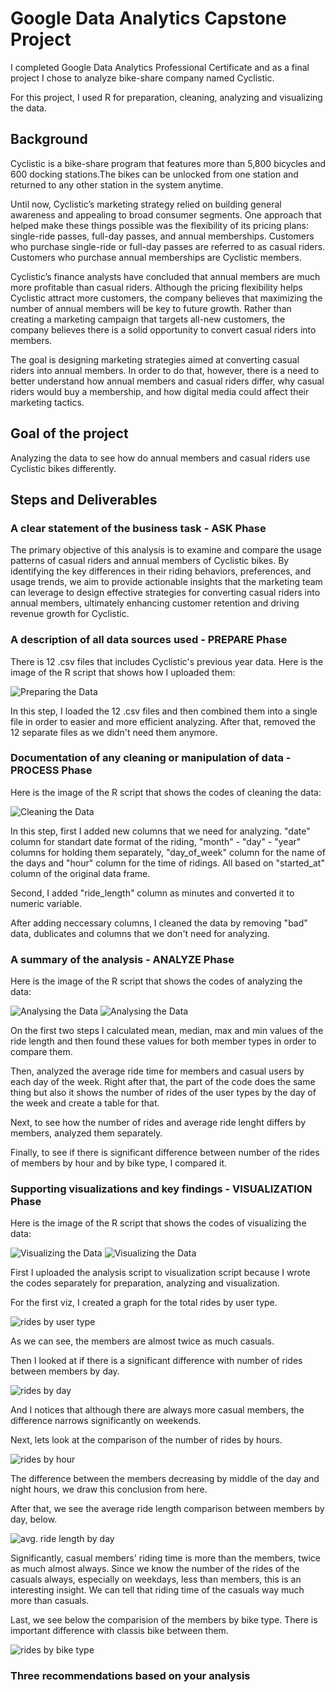 # Google Data Analytics Capstone Project

I completed Google Data Analytics Professional Certificate and as a final project I chose to analyze bike-share company named 
Cyclistic.

For this project, I used R for preparation, cleaning, analyzing and visualizing the data.

## Background

Cyclistic is a bike-share program that features more than 5,800 bicycles and 600
docking stations.The bikes can be unlocked from one station and returned to any other station
in the system anytime.

Until now, Cyclistic’s marketing strategy relied on building general awareness and appealing to
broad consumer segments. One approach that helped make these things possible was the
flexibility of its pricing plans: single-ride passes, full-day passes, and annual memberships.
Customers who purchase single-ride or full-day passes are referred to as casual riders.
Customers who purchase annual memberships are Cyclistic members.

Cyclistic’s finance analysts have concluded that annual members are much more profitable
than casual riders. Although the pricing flexibility helps Cyclistic attract more customers,
the company believes that maximizing the number of annual members will be key to future growth.
Rather than creating a marketing campaign that targets all-new customers, the company believes
there is a solid opportunity to convert casual riders into members.

The goal is designing marketing strategies aimed at converting casual riders into
annual members. In order to do that, however, there is a need to better understand how
annual members and casual riders differ, why casual riders would buy a membership, and how
digital media could affect their marketing tactics.

## Goal of the project

Analyzing the data to see how do annual members and casual riders use Cyclistic bikes differently.

## Steps and Deliverables

### A clear statement of the business task - ASK Phase

The primary objective of this analysis is to examine and compare the usage patterns of casual riders and annual members of Cyclistic bikes. By identifying the key differences in their riding behaviors, preferences, and usage trends, we aim to provide actionable insights that the marketing team can leverage to design effective strategies for converting casual riders into annual members, ultimately enhancing customer retention and driving revenue growth for Cyclistic.

### A description of all data sources used - PREPARE Phase

There is 12 .csv files that includes Cyclistic's previous year data. Here is the image of the R script that shows how I uploaded them:


![Preparing the Data](output/preparation.png)

In this step, I loaded the 12 .csv files and then combined them into a single file in order to easier and more efficient analyzing. After that, removed the 12 separate files as we didn't need them anymore.
  

### Documentation of any cleaning or manipulation of data - PROCESS Phase

Here is the image of the R script that shows the codes of cleaning the data:

![Cleaning the Data](output/cleaning.png)

In this step, first I added new columns that we need for analyzing. "date" column for standart date format of the riding, "month" - "day" - "year" columns for holding them separately, "day_of_week" column for the name of the days and "hour" column for the time of ridings. All based on "started_at" column of the original data frame.

Second, I added "ride_length" column as minutes and converted it to numeric variable.

After adding neccessary columns, I cleaned the data by removing "bad" data, dublicates and columns that we don't need for analyzing.


### A summary of the analysis - ANALYZE Phase

Here is the image of the R script that shows the codes of analyzing the data:

![Analysing the Data](output/analyzing_01.png)
![Analysing the Data](output/analyzing_02.png)

On the first two steps I calculated mean, median, max and min values of the ride length and then found these values for both member types in order to compare them.

Then, analyzed the average ride time for members and casual users by each day of the week. Right after that, the part of the code does the same thing but also it shows the number of rides of the user types by the day of the week and create a table for that.

Next, to see how the number of rides and average ride lenght differs by members, analyzed them separately.

Finally, to see if there is significant difference between number of the rides of members by hour and by bike type, I compared it.






### Supporting visualizations and key findings - VISUALIZATION Phase

Here is the image of the R script that shows the codes of visualizing the data:

![Visualizing the Data](output/visualizing_01.png)
![Visualizing the Data](output/visualizing_02.png)

First I uploaded the analysis script to visualization script because I wrote the codes separately for preparation, analyzing and visualization.

For the first viz, I created a graph for the total rides by user type.

![rides by user type](output/rides_by_user_type.png)

As we can see, the members are almost twice as much casuals.

Then I looked at if there is a significant difference with number of rides between members by day.

![rides by day](output/rides_by_day.png)

And I notices that although there are always more casual members, the difference narrows significantly on weekends. 

Next, lets look at the comparison of the number of rides by hours.

![rides by hour](output/rides_by_hour.png)

The difference between the members decreasing by middle of the day and night hours, we draw this conclusion from here.

After that, we see the average ride length comparison between members by day, below.

![avg. ride length by day](output/avg_ride_lenght_by_day.png)

Significantly, casual members' riding time is more than the members, twice as much almost always. Since we know the number of the rides of the casuals always, especially on weekdays, less than members, this is an interesting insight. We can tell that riding time of the casuals way much more than casuals.

Last, we see below the comparision of the members by bike type. There is important difference with classis bike between them.

![rides by bike type](output/rides_by_bike_type.png)



### Three recommendations based on your analysis













